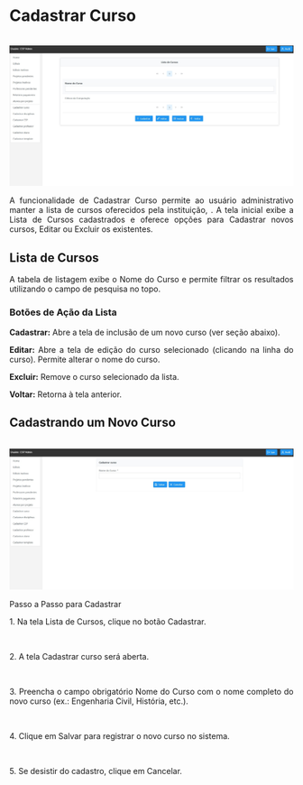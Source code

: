 # Cadastrar Curso
<p align="center">
  <img src="/csp/imagens_csp/curso1.jpg" alt="Tela Lista de Cursos (CSP)" width="600">
</p>

<p align="justify">
A funcionalidade de Cadastrar Curso permite ao usuário administrativo manter a lista de cursos oferecidos pela instituição, . A tela inicial exibe a Lista de Cursos cadastrados e oferece opções para Cadastrar novos cursos, Editar ou Excluir os existentes.
</p>

## Lista de Cursos
<p align="justify">
A tabela de listagem exibe o Nome do Curso e permite filtrar os resultados utilizando o campo de pesquisa no topo.
</p>

### Botões de Ação da Lista
<p align="justify">
<b>Cadastrar:</b> Abre a tela de inclusão de um novo curso (ver seção abaixo).
</p>

<p align="justify">
<b>Editar:</b> Abre a tela de edição do curso selecionado (clicando na linha do curso). Permite alterar o nome do curso.
</p>

<p align="justify">
<b>Excluir:</b> Remove o curso selecionado da lista.
</p>

<p align="justify">
<b>Voltar:</b> Retorna à tela anterior.
</p>

## Cadastrando um Novo Curso

<p align="center">
  <img src="/csp/imagens_csp/curso2.jpg" alt="Tela Lista de Cursos (CSP)" width="600">
</p>

Passo a Passo para Cadastrar
<p align="justify">1. Na tela Lista de Cursos, clique no botão Cadastrar.</p>  
<p align="justify">2. A tela Cadastrar curso será aberta.</p>  
<p align="justify">3. Preencha o campo obrigatório Nome do Curso com o nome completo do novo curso (ex.: Engenharia Civil, História, etc.).</p>  
<p align="justify">4. Clique em Salvar para registrar o novo curso no sistema.</p>  
<p align="justify">5. Se desistir do cadastro, clique em Cancelar.</p>  

